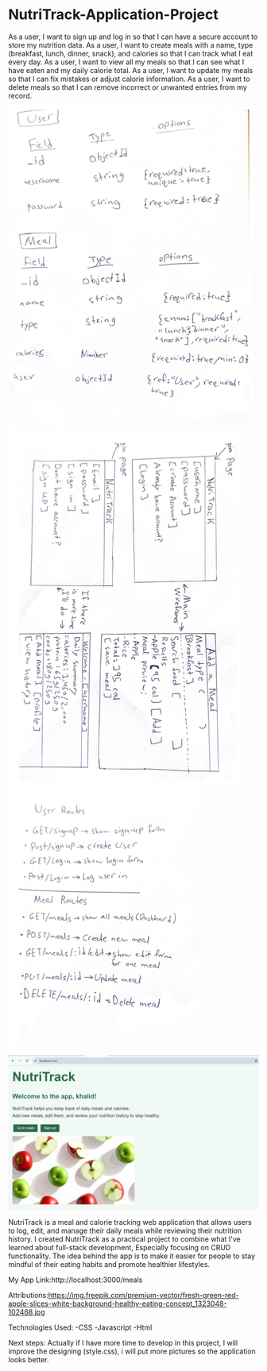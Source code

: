 # NutriTrack-Application-Project

As a user, I want to sign up and log in so that I can have a secure account to store my nutrition data.
As a user, I want to create meals with a name, type (breakfast, lunch, dinner, snack), and calories so that I can track what I eat every day.
As a user, I want to view all my meals so that I can see what I have eaten and my daily calorie total.
As a user, I want to update my meals so that I can fix mistakes or adjust calorie information.
As a user, I want to delete meals so that I can remove incorrect or unwanted entries from my record.

![ERD](./public/images/pro-pic1.png)
![Wireframes](./public/images/pro-pic2.png)
![Routes](./public/images/pro-pic3.png)
![Screenshot of App](./public/images/NutriTrack.png)

NutriTrack is a meal and calorie tracking web application that allows users to log, edit, and manage their daily meals while reviewing their nutrition history. I created NutriTrack as a practical project to combine what I've learned about full-stack development, Especially focusing on CRUD functionality. The idea behind the app is to make it easier for people to stay mindful of their eating habits and promote healthier lifestyles.

My App Link:http://localhost:3000/meals

Attributions:https://img.freepik.com/premium-vector/fresh-green-red-apple-slices-white-background-healthy-eating-concept_1323048-102468.jpg

Technologies Used: -CSS -Javascript -Html

Next steps: Actually if I have more time to develop in this project, I will improve the designing (style.css), i will put more pictures so the application looks better.
